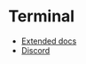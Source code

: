 # Terminal

- [Extended docs](https://docs.digital-alchemy.app/Terminal)
- [Discord](https://discord.com/invite/mtWHk36upW)
